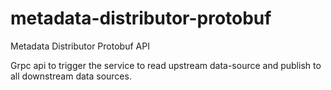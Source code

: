 # metadata-distributor-protobuf
Metadata Distributor Protobuf API

Grpc api to trigger the service to read upstream data-source and publish to all downstream data sources.